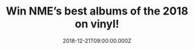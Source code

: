 ---
campaign-uuid: "c-eb6089bf-5746-4102-8f51-6956e910bcc7"
type: "Preview"
category: "Music"
date: "2018-12-21T09:00:00.000Z"
end-date: "2018-12-31T23:59:00.000Z"
disable-form: false
is_promoted: true
has_entry_page: true
title: "Win NME’s best albums of the 2018 on vinyl!"
competition-description: "<p>Calling all the NME fans, we have great news for you:\
  \ we are giving away two amazing prizes for two lucky NME AAA members to win: a\
  \ collection of NME’s best albums of the year, including records by The 1975, Arctic\
  \ Monkeys, Idles, Shame, Parquet Courts, Brockhampton and Sunflower Bean AND our\
  \ second prize, five of NME’s best albums of 2018, including our winning album by\
  \ The 1975.</p>\r\n<p>Does it sound like the best present of your 2018? Enter the\
  \ form below for a chance to win!</p>"
hero-header: "Win NME’s best albums of the 2018 on vinyl!"
terms-confirmation: "N/A"
banner-img: "https://assets.expresslyapp.com/asset-62ea053d-ddcd-4d72-bf42-658dccbd666f.jpg"
logo-left-href: "aaa.nme.com"
logo-left-image: "https://assets.expresslyapp.com/asset-d1de912e-7ff6-4dcd-bbab-c3d57a40f5ef.jpg"
logo-left-title: "Sony Pictures"
bg-image-hero: "https://assets.expresslyapp.com/asset-4a4d5dfe-8d6b-4006-98dd-6d476ad0646d.jpg"
bg-image-first: "https://assets.expresslyapp.com/asset-1290055f-7457-4355-8e8c-fd65759fdb11.jpg"
bg-image-second: "https://assets.expresslyapp.com/asset-58528961-ba33-4286-8e6b-65e16488dd97.jpg"
bg-image-third: "https://assets.expresslyapp.com/asset-ca120cb7-e467-4440-a3d9-afe50c85a26c.png"
section1-content: "<p>Hasn't it been a huge year for music. From brilliant debuts\
  \ by the likes of Shame and Kali Uchis, to huge returns from Arctic Monkeys and\
  \ The 1975, we've been truly spoilt. And after intense discussion and a few temper\
  \ tantrums NME have managed to whittle down our favourite records to our top 100\
  \ albums of the year!"
section2-content: "<p>And to celebrate, now you can win a collection of NME's top\
  \ albums on vinyl.</p>\r\n<p>Our first prizewinner will get a collection of NME’\
  s best albums of the year, including records by The 1975, Arctic Monkeys, Idles,\
  \ Shame, Parquet Courts, Brockhampton and Sunflower Bean.</p>\r\n<p>Our second prizewinner\
  \ will get five of NME’s best albums of 2018, including our winning album by The\
  \ 1975.</p>"
section3-content: "<p>Sound good? Well to win all you have to do is enter the form\
  \ below for a chance to win.</p>\r\n<p>Good luck!</p>"
entry-title: "Win NME’s best albums of the 2018 on vinyl!"
entry-content: "Enter the draw to win NME’s best albums of the 2018 on vinyl\r\nby\
  \ completing the form below before 23:59 on 31st of December 2018."
has-winner: false
prize-description: "NME’s best albums of the 2018 on vinyl.\r\nEach winner will be\
  \ randomly assigned 1 of the two prizes: \r\n- A collection of NME’s best albums\
  \ of the year, including records by The 1975, Arctic Monkeys, Idles, Shame, Parquet\
  \ Courts, Brockhampton and Sunflower Bean.\r\n- Five of NME’s best albums of 2018,\
  \ including our winning album by The 1975"
special-conditions: "Multiple entries are allowed up to one every day."
country-restrictions:
- "GB"
---